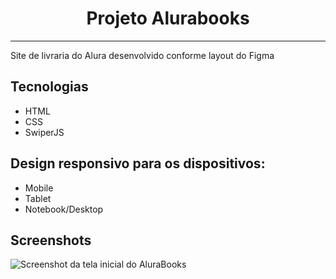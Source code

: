 <h1 align="center"> Projeto Alurabooks </h1><hr>
<p align="left"> Site de livraria do Alura desenvolvido conforme layout do Figma</p>

## Tecnologias
* HTML
* CSS
* SwiperJS

## Design responsivo para os dispositivos:
* Mobile
* Tablet
* Notebook/Desktop

## Screenshots
![Screenshot da tela inicial do AluraBooks](https://imgur.com/6GsjQvJ.png)
